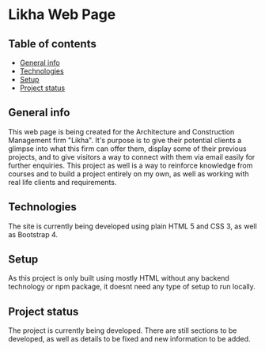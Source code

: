 # Likha Web Page

## Table of contents
* [General info](#general-info)
* [Technologies](#technologies)
* [Setup](#setup)
* [Project status](#project-status)


## General info
This web page is being created for the Architecture and Construction Management firm "Likha". It's purpose is to give their potential clients a glimpse into what this firm can offer them, display some of their previous projects, and to give visitors a way to connect with them via email easily for further enquiries.
This project as well is a way to reinforce knowledge from courses and to build a project entirely on my own, as well as working with real life clients and requirements.

## Technologies

The site is currently being developed using plain HTML 5 and CSS 3, as well as Bootstrap 4.

## Setup

As this project is only built using mostly HTML without any backend technology or npm package, it doesnt need any type of setup to run locally.

## Project status

The project is currently being developed. There are still sections to be developed, as well as details to be fixed and new information to be added.



